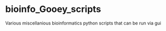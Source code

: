 # bioinfo_Gooey_scripts
Various miscellanious bioinformatics python scripts that can be run via gui
